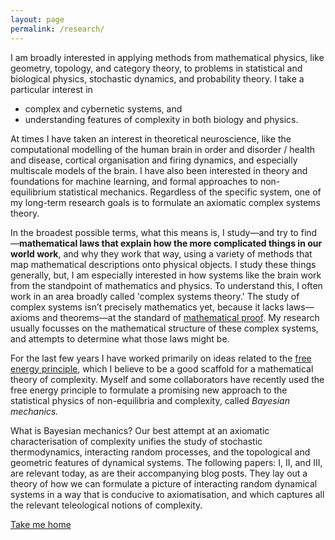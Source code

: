 ```yaml
---
layout: page
permalink: /research/
---
```


I am broadly interested in applying methods from mathematical physics, like geometry, topology, and category theory, to problems in statistical and biological physics, stochastic dynamics, and probability theory. I take a particular interest in 

- complex and cybernetic systems, and 
- understanding features of complexity in both biology and physics.

At times I have taken an interest in theoretical neuroscience, like the computational modelling of the human brain in order and disorder / health and disease, cortical organisation and firing dynamics, and especially multiscale models of the brain. I have also been interested in theory and foundations for machine learning, and formal approaches to non-equilibrium statistical mechanics. Regardless of the specific system, one of my long-term research goals is to formulate an axiomatic complex systems theory. 

In the broadest possible terms, what this means is, I study—and try to find—**mathematical laws that explain how the more complicated things in our world work**, and why they work that way, using a variety of methods that map mathematical descriptions onto physical objects. I study these things generally, but, I am especially interested in how systems like the brain work from the standpoint of mathematics and physics. To understand this, I often work in an area broadly called 'complex systems theory.' The study of complex systems isn’t precisely mathematics yet, because it lacks laws—axioms and theorems—at the standard of [mathematical proof](https://en.wikipedia.org/wiki/Mathematical_proof). My research usually focusses on the mathematical structure of these complex systems, and attempts to determine what those laws might be.

For the last few years I have worked primarily on ideas related to the [free energy principle](https://en.wikipedia.org/wiki/Free_energy_principle), which I believe to be a good scaffold for a mathematical theory of complexity. Myself and some collaborators have recently used the free energy principle to formulate a promising new approach to the statistical physics of non-equilibria and complexity, called _Bayesian mechanics._

What is Bayesian mechanics? Our best attempt at an axiomatic characterisation of complexity unifies the study of stochastic thermodynamics, interacting random processes, and the topological and geometric features of dynamical systems. The following papers: I, II, and III, are relevant today, as are their accompanying blog posts. They lay out a theory of how we can formulate a picture of interacting random dynamical systems in a way that is conducive to axiomatisation, and which captures all the relevant teleological notions of complexity.

[Take me home](https://darsakthi.github.io)

